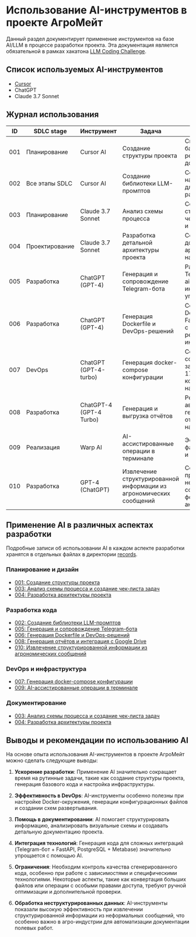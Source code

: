 # Использование AI-инструментов в проекте АгроМейт

Данный раздел документирует применение инструментов на базе AI/LLM в процессе разработки проекта. Эта документация является обязательной в рамках хакатона [LLM Coding Challenge](https://llm-challenge.com).

## Список используемых AI-инструментов

- [Cursor](https://www.cursor.com/)
- ChatGPT
- Claude 3.7 Sonnet

## Журнал использования

| ID | SDLC stage | Инструмент | Задача | Результат | Автор | Детали |
|----|------------|------------|--------|-----------|-------|--------|
| 001 | Планирование | Cursor AI | Создание структуры проекта | Сгенерирована базовая структура репозитория и документация | [ФИО] | [Подробнее](./records/001-project-structure.md) |
| 002 | Все этапы SDLC | Cursor AI | Создание библиотеки LLM-промптов | Создан файл llm.txt с набором промптов для всех этапов разработки | [ФИО] | [Подробнее](./records/002-llm-prompts.md) |
| 003 | Планирование | Claude 3.7 Sonnet | Анализ схемы процесса | Создан структурированный чек-лист задач MVP и дорожная карта | А. Кожин | [Подробнее](./records/003-image-flowchart-analysis.md) |
| 004 | Проектирование | Claude 3.7 Sonnet | Разработка детальной архитектуры проекта | Созданы подробные документы архитектуры системы на русском языке | А. Кожин | [Подробнее](./records/004-architecture-design.md) |
| 005 | Разработка | ChatGPT (GPT-4) | Генерация и сопровождение Telegram-бота | Разработан Telegram-бот на базе aiogram с интеграцией FastAPI и упаковкой в Docker | А. Кожин | [Подробнее](./records/005-bot-implementation-gpt.md) |
| 006 | Разработка | ChatGPT (GPT-4) | Генерация Dockerfile и DevOps-решений | Создан оптимальный Dockerfile для FastAPI-приложения с Poetry и реализована логика инициализации БД | А. Кожин | [Подробнее](./records/006-app-architecture-and-implementation.md) |
| 007 | DevOps | ChatGPT (GPT-4-turbo) | Генерация docker-compose конфигурации | Создан docker-compose.yml для запуска PostgreSQL 17 и Metabase с корректной связкой и настройкой | А. Кожин | [Подробнее](./records/007-devops-gpt.md) |
| 008 | Разработка | ChatGPT-4 (GPT-4 Turbo) | Генерация и выгрузка отчётов | Реализована автоматизированная генерация Excel-отчетов и их загрузка на Google Drive | А. Кожин | [Подробнее](./records/008-google-drive-integration-development.md) |
| 009 | Реализация | Warp AI | AI-ассистированные операции в терминале | Эффективный поиск файлов, конвертация и документирование | [ФИО] | [Подробнее](./records/009-warp-ai-terminal-usage.md) |
| 010 | Разработка | GPT-4 (ChatGPT) | Извлечение структурированной информации из агрономических сообщений | Создан pipeline для преобразования неструктурированных сообщений в JSON-формат с аннотациями | [ФИО] | [Подробнее](./records/010-llm-prompt-generation.md) |


## Применение AI в различных аспектах разработки

Подробные записи об использовании AI в каждом аспекте разработки хранятся в отдельных файлах в директории [records](./records/).

### Планирование и дизайн

- [001: Создание структуры проекта](./records/001-project-structure.md)
- [003: Анализ схемы процесса и создание чек-листа задач](./records/003-image-flowchart-analysis.md)
- [004: Разработка архитектуры проекта](./records/004-architecture-design.md)

### Разработка кода

- [002: Создание библиотеки LLM-промптов](./records/002-llm-prompts.md)
- [005: Генерация и сопровождение Telegram-бота](./records/005-bot-implementation-gpt.md)
- [006: Генерация Dockerfile и DevOps-решений](./records/006-app-architecture-and-implementation.md)
- [008: Генерация отчётов и интеграция с Google Drive](./records/008-google-drive-integration-development.md)
- [010: Извлечение структурированной информации из агрономических сообщений](./records/010-llm-prompt-generation.md)

### DevOps и инфраструктура

- [007: Генерация docker-compose конфигурации](./records/007-devops-gpt.md)
- [009: AI-ассистированные операции в терминале](./records/009-warp-ai-terminal-usage.md)

### Документирование

- [003: Анализ схемы процесса и создание чек-листа задач](./records/003-image-flowchart-analysis.md)
- [004: Разработка архитектуры проекта](./records/004-architecture-design.md)

## Выводы и рекомендации по использованию AI

На основе опыта использования AI-инструментов в проекте АгроМейт можно сделать следующие выводы:

1. **Ускорение разработки**: Применение AI значительно сокращает время на рутинные задачи, такие как создание структуры проекта, генерация базового кода и настройка инфраструктуры.

2. **Эффективность в DevOps**: AI-инструменты особенно полезны при настройке Docker-окружения, генерации конфигурационных файлов и создании схем развертывания.

3. **Помощь в документировании**: AI помогает структурировать информацию, анализировать визуальные схемы и создавать детальную документацию проекта.

4. **Интеграция технологий**: Генерация кода для сложных интеграций (Telegram-бот + FastAPI, PostgreSQL + Metabase) значительно упрощается с помощью AI.

5. **Ограничения**: Необходим контроль качества сгенерированного кода, особенно при работе с зависимостями и специфическими технологиями. Некоторые аспекты, такие как конвертация больших файлов или операции с особыми правами доступа, требуют ручной оптимизации и дополнительной проверки.

6. **Обработка неструктурированных данных**: AI-инструменты показали высокую эффективность при извлечении структурированной информации из неформальных сообщений, что особенно важно в агро-индустрии для автоматизации документации полевых работ. 